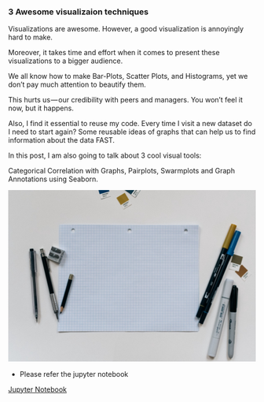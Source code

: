 ### 3 Awesome visualizaion techniques

Visualizations are awesome. However, a good visualization is annoyingly hard to make.

Moreover, it takes time and effort when it comes to present these visualizations to a bigger audience.

We all know how to make Bar-Plots, Scatter Plots, and Histograms, yet we don’t pay much attention to beautify them.

This hurts us — our credibility with peers and managers. You won’t feel it now, but it happens.

Also, I find it essential to reuse my code. Every time I visit a new dataset do I need to start again? Some reusable ideas of graphs that can help us to find information about the data FAST.

In this post, I am also going to talk about 3 cool visual tools:

Categorical Correlation with Graphs,
Pairplots,
Swarmplots and Graph Annotations using Seaborn.



![image.png](./visualiz_techniques.png)


- Please refer the jupyter notebook 

[Jupyter Notebook](./3_Awesome_Visualization_Techniques.ipynb)
